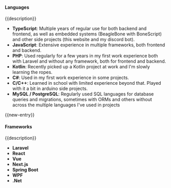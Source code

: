 #### Languages

{{description}}

- **TypeScript**: Multiple years of regular use for both backend and frontend, as well as embedded systems (BeagleBone with BoneScript) and other side projects (this website and my discord bot).
- **JavaScript**: Extensive experience in multiple frameworks, both frontend and backend.
- **PHP**: Used regularly for a few years in my first work experience both with Laravel and without any framework, both for frontend and backend.
- **Kotlin**: Recently picked up a Kotlin project at work and I'm slowly learning the ropes.
- **C#**: Used in my first work experience in some projects.
- **C/C++**: Learned in school with limited experience beyond that. Played with it a bit in arduino side projects.
- **MySQL / PostgreSQL**: Regularly used SQL languages for database queries and migrations, sometimes with ORMs and others without across the multiple languages I've used in projects

{{new-entry}}

#### Frameworks

{{description}}

- **Laravel**
- **React**
- **Vue**
- **Next.js**
- **Spring Boot**
- **WPF**
- **.Net**
